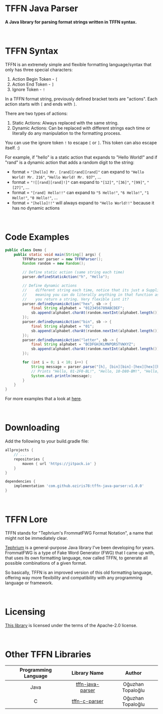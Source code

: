 


# TFFN Java Parser

<b>A Java library for parsing format strings written in TFFN syntax.</b>

<br>


# TFFN Syntax

TFFN is an extremely simple and flexible formatting language/syntax that only has three special characters:
1. Action Begin Token - `[`
2. Action End Token - `]`
3. Ignore Token - `!`

In a TFFN format string, previously defined bracket texts are "actions". Each action starts 
with `[` and ends with `]`.

There are two types of actions:
1. Static Actions: Always replaced with the same string.
2. Dynamic Actions: Can be replaced with different strings each time or literally do any manipulation to the formatting process.

You can use the ignore token `!` to escape `[` or `]`. This token can also escape itself. :)


For example, if "hello" is a static action that expands to "Hello World!" and if "rand" is a dynamic action
that adds a random digit to the string:
- format = `"[hello] Mr. [rand][rand][rand]"` can expand to `"Hello World! Mr. 216"`, `"Hello World! Mr. 937"`, ...
- format = `"![[rand][rand]!]"` can expand to `"[12]"`, `"[36]"`, `"[99]"`, `"[27]"`, ...
- format = `"[rand] Hello!!"` can expand to `"5 Hello!"`, `"6 Hello!"`, `"1 Hello!"`, `"0 Hello!"`, ...
- format = `"[hello]!!"` will always expand to `"Hello World!!"` because it has no dynamic actions

<br>


# Code Examples
```java
public class Demo {
    public static void main(String[] args) {
        TFFNParser parser = new TFFNParser();
        Random random = new Random();

        // Define static action (same string each time)
        parser.defineStaticAction("h", "Hello");

        // Define dynamic actions
        //    different string each time, notice that its just a Supplier<String>
        //    meaning you can do literally anything in that function as long as
        //    you return a string. Very flexible isnt it?
        parser.defineDynamicAction("hex", sb -> {
            final String alphabet = "0123456789ABCDEF";
            sb.append(alphabet.charAt(random.nextInt(alphabet.length())));
        });
        parser.defineDynamicAction("bin", sb -> {
            final String alphabet = "01";
            sb.append(alphabet.charAt(random.nextInt(alphabet.length())));
        });
        parser.defineDynamicAction("letter", sb -> {
            final String alphabet = "BCDFGHJKLMNPQRSTVWXYZ";
            sb.append(alphabet.charAt(random.nextInt(alphabet.length())));
        });

        for (int i = 0; i < 10; i++) {
            String message = parser.parse("[h], [bin][bin]-[hex][hex][hex]-[letter][letter]!!");
            // Prints "Hello, 01-2F0-BL!", "Hello, 10-D80-BM!", "Hello, 01-84A-XZ!", ... 
            System.out.println(message);
        }
    }
}
```

For more examples that a look at <a href="https://github.com/oziris78/tffn-java-parser/blob/main/src/test/java/com/twistral/tffn/TFFNTest.java">here</a>.

<br>


# Downloading

Add the following to your build.gradle file:

```gradle
allprojects {
    // ...
    repositories {
        maven { url 'https://jitpack.io' }
    }
}

dependencies {
    implementation 'com.github.oziris78:tffn-java-parser:v1.0.0'
}
```

<br>

# TFFN Lore

TFFN stands for "Tephrium's FrommatFWG Format Notation", a name that might not be immediately clear.

<a href="https://github.com/oziris78/tephrium">Tephrium</a> is a general-purpose Java library 
I've been developing for years. FrommatFWG is a type of Fake Word Generator (FWG) that I came 
up with, that uses its own formatting language, now called TFFN, to generate all possible 
combinations of a given format.

So basically, TFFN is an improved version of this old formatting language, offering way more 
flexibility and compatibility with any programming language or framework.

<br>

# Licensing

<a href="https://github.com/oziris78/tffn-java-parser">This library</a> is licensed under the terms of the Apache-2.0 license.

<br>


# Other TFFN Libraries

| Programming Language |                                Library Name                                 |        Author         |
|:--------------------:|:---------------------------------------------------------------------------:|:---------------------:|
|         Java         | <a href="https://github.com/oziris78/tffn-java-parser">tffn-java-parser</a> |  Oğuzhan Topaloğlu   |
|          C           |    <a href="https://github.com/oziris78/tffn-c-parser">tffn-c-parser</a>    |  Oğuzhan Topaloğlu   |

